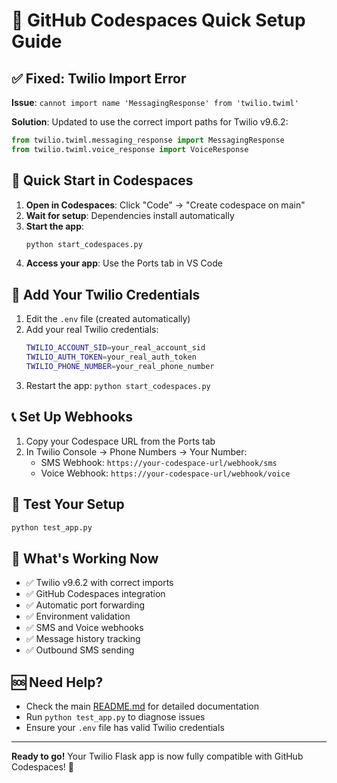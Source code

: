 # 🚀 GitHub Codespaces Quick Setup Guide

## ✅ Fixed: Twilio Import Error

**Issue**: `cannot import name 'MessagingResponse' from 'twilio.twiml'`

**Solution**: Updated to use the correct import paths for Twilio v9.6.2:
```python
from twilio.twiml.messaging_response import MessagingResponse
from twilio.twiml.voice_response import VoiceResponse
```

## 🎯 Quick Start in Codespaces

1. **Open in Codespaces**: Click "Code" → "Create codespace on main"
2. **Wait for setup**: Dependencies install automatically
3. **Start the app**: 
   ```bash
   python start_codespaces.py
   ```
4. **Access your app**: Use the Ports tab in VS Code

## 🔧 Add Your Twilio Credentials

1. Edit the `.env` file (created automatically)
2. Add your real Twilio credentials:
   ```bash
   TWILIO_ACCOUNT_SID=your_real_account_sid
   TWILIO_AUTH_TOKEN=your_real_auth_token
   TWILIO_PHONE_NUMBER=your_real_phone_number
   ```
3. Restart the app: `python start_codespaces.py`

## 📞 Set Up Webhooks

1. Copy your Codespace URL from the Ports tab
2. In Twilio Console → Phone Numbers → Your Number:
   - SMS Webhook: `https://your-codespace-url/webhook/sms`
   - Voice Webhook: `https://your-codespace-url/webhook/voice`

## 🧪 Test Your Setup

```bash
python test_app.py
```

## 🌟 What's Working Now

- ✅ Twilio v9.6.2 with correct imports
- ✅ GitHub Codespaces integration
- ✅ Automatic port forwarding
- ✅ Environment validation
- ✅ SMS and Voice webhooks
- ✅ Message history tracking
- ✅ Outbound SMS sending

## 🆘 Need Help?

- Check the main [README.md](README.md) for detailed documentation
- Run `python test_app.py` to diagnose issues
- Ensure your `.env` file has valid Twilio credentials

---

**Ready to go!** Your Twilio Flask app is now fully compatible with GitHub Codespaces! 🎉 